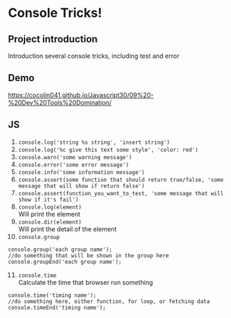 # Console Tricks!

## Project introduction
Introduction several console tricks, including test and error

## Demo
https://cocolin041.github.io/Javascript30/09%20-%20Dev%20Tools%20Domination/

## JS
1. ```console.log('string %s string', 'insert string')```<br>
2. ```console.log('%c give this text some style', 'color: red')```<br>
3. ```console.warn('some warning message')```<br>
4. ```console.error('some error message')```<br>
5. ```console.info('some information message')```<br>
6. ```console.assert(some function that should return true/false, 'some message that will show if return false')```<br>
7. ```console.assert(function_you_want_to_test, 'some message that will show if it's fail')```<br>
8. ```console.log(element)```<br>
Will print the element
9. ```console.dir(element)```<br>
Will print the detail of the element
10. ```console.group```<br>
```
console.group('each group name');
//do something that will be shown in the group here
console.groupEnd('each group name');
```
11. ```console.time```<br>
Calculate the time that browser run something<br>
```
console.time('timing name');
//do something here, either function, for loop, or fetching data
console.timeEnd('timing name');
```